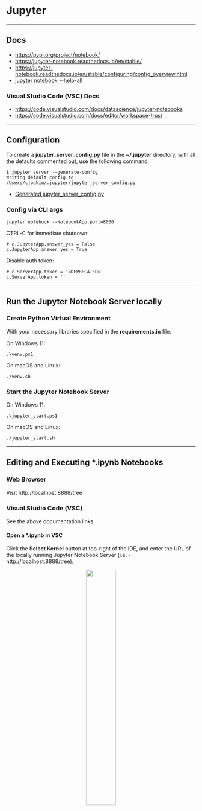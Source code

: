 # Jupyter

---

## Docs

- https://pypi.org/project/notebook/
- https://jupyter-notebook.readthedocs.io/en/stable/
- https://jupyter-notebook.readthedocs.io/en/stable/configuring/config_overview.html
- [jupyter notebook --help-all](docs/jupyter-help-all.txt)

### Visual Studio Code (VSC) Docs

- https://code.visualstudio.com/docs/datascience/jupyter-notebooks
- https://code.visualstudio.com/docs/editor/workspace-trust

---

## Configuration

To create a **jupyter_server_config.py** file in the **~/.jupyter** directory,
with all the defaults commented out, use the following command:

```
$ jupyter server --generate-config
Writing default config to: /Users/cjoakim/.jupyter/jupyter_server_config.py
```

- [Generated jupyter_server_config.py](docs/jupyter_server_config.py)

### Config via CLI args

```
jupyter notebook --NotebookApp.port=8000
```

CTRL-C for immediate shutdown:

```
# c.JupyterApp.answer_yes = False
c.JupyterApp.answer_yes = True
```

Disable auth token:

```
# c.ServerApp.token = '<DEPRECATED>'
c.ServerApp.token = ''
```

---

## Run the Jupyter Notebook Server locally

### Create Python Virtual Environment

With your necessary libraries specified in the **requirements.in** file.

On Windows 11:

```
.\venv.ps1
```

On macOS and Linux:

```
./venv.sh
```

### Start the Jupyter Notebook Server

On Windows 11:

```
.\jupyter_start.ps1
```

On macOS and Linux:

```
./jupyter_start.sh
```

---

## Editing and Executing *.ipynb Notebooks

### Web Browser 

Visit http://localhost:8888/tree

### Visual Studio Code (VSC) 

See the above documentation links.

#### Open a *.ipynb in VSC

Click the **Select Kernel** button at top-right of the IDE,
and enter the URL of the locally running Jupyter Notebook Server
(i.e. - http://localhost:8888/tree).

<p align="center">
  <img src="select-jupyter-server.png" width="40%">
</p>


